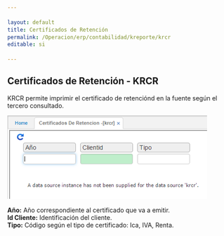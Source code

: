 ```yaml
---

layout: default
title: Certificados de Retención
permalink: /Operacion/erp/contabilidad/kreporte/krcr
editable: si

---
```


## Certificados de Retención - KRCR

KRCR permite imprimir el certificado de retenciónd en la fuente según el tercero consultado.  

![](KRCR.png)

**Año:** Año correspondiente al certificado que va a emitir.  
**Id Cliente:** Identificación del cliente.  
**Tipo:** Código según el tipo de certificado: Ica, IVA, Renta.  








